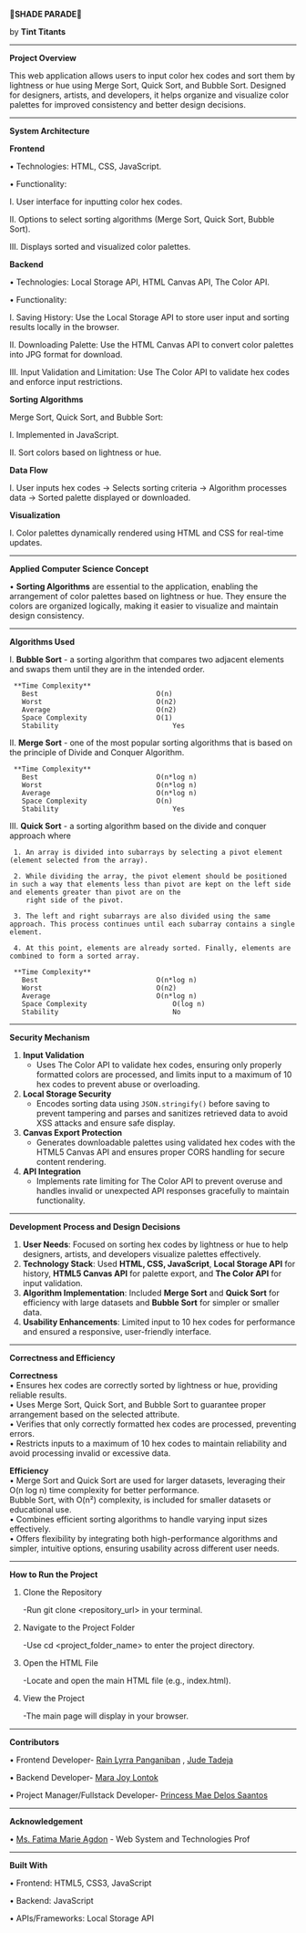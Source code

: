 🎨**SHADE PARADE**🎨

by **Tint Titants**                      

__________________________________________________________________________________________________________________________________________________________________________________________

**Project Overview**

This web application allows users to input color hex codes and sort them by lightness or hue using Merge Sort, Quick Sort, and Bubble Sort. Designed for designers, artists, and developers, it helps organize and visualize color palettes for improved consistency and better design decisions.

__________________________________________________________________________________________________________________________________________________________________________________________

**System Architecture**

**Frontend**

• Technologies: HTML, CSS, JavaScript.

• Functionality:

I. User interface for inputting color hex codes.

II. Options to select sorting algorithms (Merge Sort, Quick Sort, Bubble Sort).

III. Displays sorted and visualized color palettes.

**Backend**

• Technologies: Local Storage API, HTML Canvas API, The Color API.

• Functionality:

I. Saving History: Use the Local Storage API to store user input and sorting results locally in the browser.

II. Downloading Palette: Use the HTML Canvas API to convert color palettes into JPG format for download.

III. Input Validation and Limitation: Use The Color API to validate hex codes and enforce input restrictions.

**Sorting Algorithms**

 Merge Sort, Quick Sort, and Bubble Sort:

I. Implemented in JavaScript.

II. Sort colors based on lightness or hue.

**Data Flow**

I. User inputs hex codes → Selects sorting criteria → Algorithm processes data → Sorted palette displayed or downloaded.

**Visualization**

I. Color palettes dynamically rendered using HTML and CSS for real-time updates.

__________________________________________________________________________________________________________________________________________________________________________________________

**Applied Computer Science Concept**

• **Sorting Algorithms**
     are essential to the application, enabling the arrangement of color palettes based on lightness or hue. They ensure the colors are organized logically, making it easier to 
     visualize and maintain design consistency.
__________________________________________________________________________________________________________________________________________________________________________________________

**Algorithms Used**

I. **Bubble Sort** - a sorting algorithm that compares two adjacent elements and swaps them until they are in the intended order.

     **Time Complexity** 
       Best                            	O(n)
       Worst                          	O(n2)
       Average                        	O(n2)
       Space Complexity               	O(1)
       Stability	                        Yes 


II. **Merge Sort** - one of the most popular sorting algorithms that is based on the principle of Divide and Conquer Algorithm.

     **Time Complexity** 
       Best                           	O(n*log n)
       Worst	                        O(n*log n)
       Average                         	O(n*log n)
       Space Complexity	                O(n)
       Stability	                        Yes


III. **Quick Sort** - a sorting algorithm based on the divide and conquer approach where

     1. An array is divided into subarrays by selecting a pivot element (element selected from the array).

     2. While dividing the array, the pivot element should be positioned in such a way that elements less than pivot are kept on the left side and elements greater than pivot are on the 
        right side of the pivot.
        
     3. The left and right subarrays are also divided using the same approach. This process continues until each subarray contains a single element.
     
     4. At this point, elements are already sorted. Finally, elements are combined to form a sorted array.

     **Time Complexity** 
       Best                            	O(n*log n)
       Worst	                        O(n2)
       Average	                        O(n*log n)
       Space Complexity                     O(log n)
       Stability	                        No

__________________________________________________________________________________________________________________________________________________________________________________________

**Security Mechanism**

1. **Input Validation**
   - Uses The Color API to validate hex codes, ensuring only properly formatted colors are processed, and limits input to a maximum of 10 hex codes to prevent abuse or overloading.  
2. **Local Storage Security**
   - Encodes sorting data using `JSON.stringify()` before saving to prevent tampering and parses and sanitizes retrieved data to avoid XSS attacks and ensure safe display.  
3. **Canvas Export Protection**
   - Generates downloadable palettes using validated hex codes with the HTML5 Canvas API and ensures proper CORS handling for secure content rendering.  
4. **API Integration**
   - Implements rate limiting for The Color API to prevent overuse and handles invalid or unexpected API responses gracefully to maintain functionality.   

__________________________________________________________________________________________________________________________________________________________________________________________

**Development Process and Design Decisions**

1. **User Needs**: Focused on sorting hex codes by lightness or hue to help designers, artists, and developers visualize palettes effectively.  
2. **Technology Stack**: Used **HTML, CSS, JavaScript**, **Local Storage API** for history, **HTML5 Canvas API** for palette export, and **The Color API** for input validation.  
3. **Algorithm Implementation**: Included **Merge Sort** and **Quick Sort** for efficiency with large datasets and **Bubble Sort** for simpler or smaller data.  
4. **Usability Enhancements**: Limited input to 10 hex codes for performance and ensured a responsive, user-friendly interface.  
__________________________________________________________________________________________________________________________________________________________________________________________

**Correctness and Efficiency**

**Correctness**  
• Ensures hex codes are correctly sorted by lightness or hue, providing reliable results.  
• Uses Merge Sort, Quick Sort, and Bubble Sort to guarantee proper arrangement based on the selected attribute.  
• Verifies that only correctly formatted hex codes are processed, preventing errors.  
• Restricts inputs to a maximum of 10 hex codes to maintain reliability and avoid processing invalid or excessive data.  

**Efficiency**  
• Merge Sort and Quick Sort are used for larger datasets, leveraging their O(n log n) time complexity for better performance.  
   Bubble Sort, with O(n²) complexity, is included for smaller datasets or educational use.  
• Combines efficient sorting algorithms to handle varying input sizes effectively.  
• Offers flexibility by integrating both high-performance algorithms and simpler, intuitive options, ensuring usability across different user needs.  

__________________________________________________________________________________________________________________________________________________________________________________________

**How to Run the Project**

1. Clone the Repository

   -Run git clone <repository_url> in your terminal.
 
2. Navigate to the Project Folder

   -Use cd <project_folder_name> to enter the project directory.

3. Open the HTML File

   -Locate and open the main HTML file (e.g., index.html).

4. View the Project

   -The main page will display in your browser.

__________________________________________________________________________________________________________________________________________________________________________________________

**Contributors**

• Frontend Developer- <a href="https://github.com/rnlyra" target="_blank">Rain Lyrra Panganiban</a> , <a href="https://github.com/hiy17" target="_blank">Jude Tadeja</a>
                    
• Backend Developer-  <a href="https://github.com/mjml1485" target="_blank">Mara Joy Lontok</a>

• Project Manager/Fullstack Developer- <a href="https://github.com/princessdlssnts" target="_blank">Princess Mae Delos Saantos</a>

__________________________________________________________________________________________________________________________________________________________________________________________

**Acknowledgement**

• <a href="https://github.com/marieemoiselle" target="_blank">Ms. Fatima Marie Agdon</a> - Web System and Technologies Prof 
__________________________________________________________________________________________________________________________________________________________________________________________

**Built With**

• Frontend: HTML5, CSS3, JavaScript

• Backend: JavaScript

• APIs/Frameworks: Local Storage API
